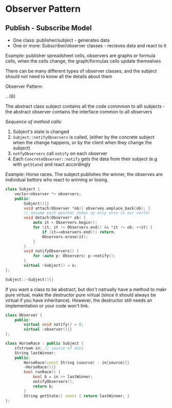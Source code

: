 # Observer Pattern
## Publish - Subscribe Model
- One class: publisher/subject - generates data
- One or more: Subscriber/observer classes - recieves data and react to it

Example: publisher spreadsheet cells, observers are graphs or formula cells, when the cells change, the graph/formulas cells update themselves

There can be many different types of observer classes, and the subject should not need to know all the details about them

Observer Pattern: 

...(6)

The abstract class subject contains all the code commmon to alll subjects - the abstract observer contains the interface common to all observers 

*Sequence of method calls:*
1. Subject's state is changed
2. `Subject::notifyObservers` is called, (either by the concrete subject when the change happens, or by the client when they change the subject)
3. `notfyObservers` call `notify` on each observer
4. Each `ConcreteObserver::notify` gets the data from their subject (e.g with `getState`) and react accordingly

*Example:* Horse races. The subject publishes the winner, the observes are individual bettors who react to winning or losing.

```c++
class Subject {
    vector<observer *> observers;
    public:
        Subject(){}
        void attach(Observer *ob){ observes.emplace_back(ob); }
        // assume each pointer shows up only once in our vector
        void detach(Observer* ob) {
            auto it = Observers.begin();
            for (it; it != Observers.end() && *it != ob; ++it) {
                if (it==observers.end()) return;
                Observers.erase(it);
            }
        }
        void notifyObservers() {
            for (auto p: Observers) p->notify();
        }
        virtual ~Subject() = o;
}; 

Subject::~Subject(){}
```

If you want a class to be abstract, but don't natrually have a method to makr pure virtual, make the destructor pure virtual (since it should always be virtual if you have inheritance). However, the destructor still needs an implementation or your code won't link.

```c++
class Observer {
    public: 
        virtual void notify() = 0;
        virtual ~observer(){}
}; 

class HorseRace : public Subject {
    ifstream in; // source of data
    String lastWinner;
    public:
        HorseRace(const String &source) : in{source}{}
        ~HorseRace(){}
        bool runRace() {
            bool b = in >> lastWinner;
            notifyObservers();
            return b;
        }
        String getState() const { return lastWinner; }
};
```
